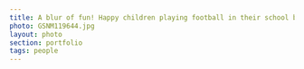 ```yaml
--- 
title: A blur of fun! Happy children playing football in their school break, Ghana
photo: GSNM119644.jpg 
layout: photo 
section: portfolio 
tags: people
--- 
```

